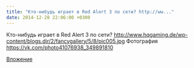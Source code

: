 ```yaml
---
title: "Кто-нибудь играет в Red Alert 3 по сети? http://ww..."
date: 2014-12-28 22:06:00 +0300
---
```


Кто-нибудь играет в Red Alert 3 по сети? http://www.hqgaming.de/wp-content/blogs.dir/2/fancygallery/5/8/pic005.jpg
Фотография
https://vk.com/photo41076938_349891810

[Вложение](https://vk.com/photo41076938_349891810)
